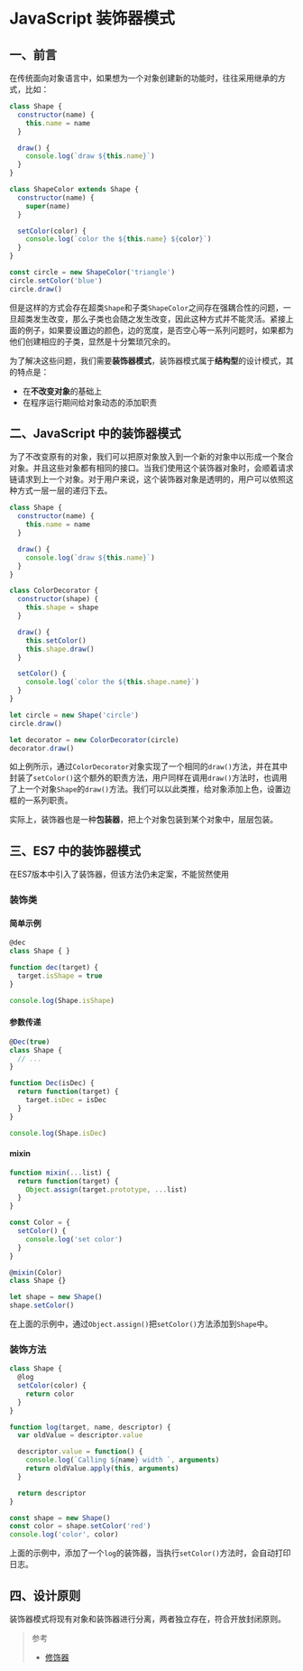 # JavaScript 装饰器模式

## 一、前言

在传统面向对象语言中，如果想为一个对象创建新的功能时，往往采用继承的方式，比如：

```javascript
class Shape {
  constructor(name) {
    this.name = name
  }

  draw() {
    console.log(`draw ${this.name}`)
  }
}

class ShapeColor extends Shape {
  constructor(name) {
    super(name)
  }

  setColor(color) {
    console.log(`color the ${this.name} ${color}`)
  }
}

const circle = new ShapeColor('triangle')
circle.setColor('blue')
circle.draw()
```

但是这样的方式会存在超类`Shape`和子类`ShapeColor`之间存在强耦合性的问题，一旦超类发生改变，那么子类也会随之发生改变，因此这种方式并不能灵活。紧接上面的例子，如果要设置边的颜色，边的宽度，是否空心等一系列问题时，如果都为他们创建相应的子类，显然是十分繁琐冗余的。

为了解决这些问题，我们需要**装饰器模式**，装饰器模式属于**结构型**的设计模式，其的特点是：

- 在**不改变对象**的基础上
- 在程序运行期间给对象动态的添加职责

## 二、JavaScript 中的装饰器模式

为了不改变原有的对象，我们可以把原对象放入到一个新的对象中以形成一个聚合对象。并且这些对象都有相同的接口。当我们使用这个装饰器对象时，会顺着请求链请求到上一个对象。对于用户来说，这个装饰器对象是透明的，用户可以依照这种方式一层一层的递归下去。

```javascript
class Shape {
  constructor(name) {
    this.name = name
  }

  draw() {
    console.log(`draw ${this.name}`)
  }
}

class ColorDecorator {
  constructor(shape) {
    this.shape = shape
  }

  draw() {
    this.setColor()
    this.shape.draw()
  }

  setColor() {
    console.log(`color the ${this.shape.name}`)
  }
}

let circle = new Shape('circle')
circle.draw()

let decorator = new ColorDecorator(circle)
decorator.draw()
```

如上例所示，通过`ColorDecorator`对象实现了一个相同的`draw()`方法，并在其中封装了`setColor()`这个额外的职责方法，用户同样在调用`draw()`方法时，也调用了上一个对象`Shape`的`draw()`方法。我们可以以此类推，给对象添加上色，设置边框的一系列职责。

实际上，装饰器也是一种**包装器**，把上个对象包装到某个对象中，层层包装。

## 三、ES7 中的装饰器模式

在ES7版本中引入了装饰器，但该方法仍未定案，不能贸然使用

### 装饰类

#### 简单示例

```javascript
@dec
class Shape { }

function dec(target) {
  target.isShape = true
}

console.log(Shape.isShape)
```

#### 参数传递

```javascript
@Dec(true)
class Shape {
  // ...
}

function Dec(isDec) {
  return function(target) {
    target.isDec = isDec
  }
}

console.log(Shape.isDec)
```

#### mixin

```javascript
function mixin(...list) {
  return function(target) {
    Object.assign(target.prototype, ...list)
  }
}

const Color = {
  setColor() {
    console.log('set color')
  }
}

@mixin(Color)
class Shape {}

let shape = new Shape()
shape.setColor()
```

在上面的示例中，通过`Object.assign()`把`setColor()`方法添加到`Shape`中。

### 装饰方法

```js
class Shape {
  @log
  setColor(color) {
    return color
  }
}

function log(target, name, descriptor) {
  var oldValue = descriptor.value

  descriptor.value = function() {
    console.log(`Calling ${name} width `, arguments)
    return oldValue.apply(this, arguments)
  }

  return descriptor
}

const shape = new Shape()
const color = shape.setColor('red')
console.log('color', color)
```

上面的示例中，添加了一个`log`的装饰器，当执行`setColor()`方法时，会自动打印日志。

## 四、设计原则

装饰器模式将现有对象和装饰器进行分离，两者独立存在，符合开放封闭原则。

>  参考
>
> - [修饰器](http://es6.ruanyifeng.com/#docs/decorator)